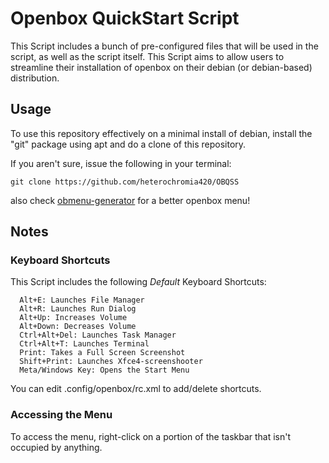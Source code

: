 # Openbox QuickStart Script

This Script includes a bunch of pre-configured files that will be used in the script, as well as the script itself.
This Script aims to allow users to streamline their installation of openbox on their debian (or debian-based) distribution.

## Usage
To use this repository effectively on a minimal install of debian, install the "git" package using apt and do a clone of this repository.

If you aren't sure, issue the following in your terminal:
```cli
git clone https://github.com/heterochromia420/OBQSS
```

also check [obmenu-generator](https://github.com/trizen/obmenu-generator) for a better openbox menu!

## Notes

### Keyboard Shortcuts
This Script includes the following *Default* Keyboard Shortcuts:

```cli
  Alt+E: Launches File Manager
  Alt+R: Launches Run Dialog
  Alt+Up: Increases Volume
  Alt+Down: Decreases Volume
  Ctrl+Alt+Del: Launches Task Manager
  Ctrl+Alt+T: Launches Terminal
  Print: Takes a Full Screen Screenshot
  Shift+Print: Launches Xfce4-screenshooter
  Meta/Windows Key: Opens the Start Menu
```

You can edit .config/openbox/rc.xml to add/delete shortcuts.

### Accessing the Menu
To access the menu, right-click on a portion of the taskbar that isn't occupied by anything.

